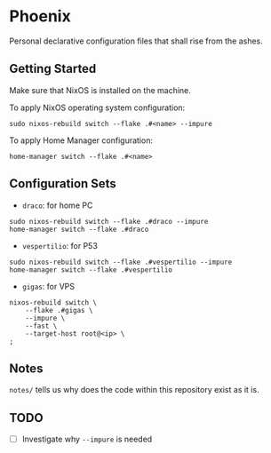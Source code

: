 # Phoenix

Personal declarative configuration files that shall rise from the ashes.

## Getting Started

Make sure that NixOS is installed on the machine.

To apply NixOS operating system configuration:

```shell
sudo nixos-rebuild switch --flake .#<name> --impure
```

To apply Home Manager configuration:

```shell
home-manager switch --flake .#<name>
```

## Configuration Sets

- `draco`: for home PC

```shell
sudo nixos-rebuild switch --flake .#draco --impure
home-manager switch --flake .#draco
```

- `vespertilio`: for P53

```shell
sudo nixos-rebuild switch --flake .#vespertilio --impure
home-manager switch --flake .#vespertilio
```

- `gigas`: for VPS

```shell
nixos-rebuild switch \
    --flake .#gigas \
    --impure \
    --fast \
    --target-host root@<ip> \
;
```

## Notes

`notes/` tells us why does the code within this repository exist as it is.

## TODO

- [ ] Investigate why `--impure` is needed

